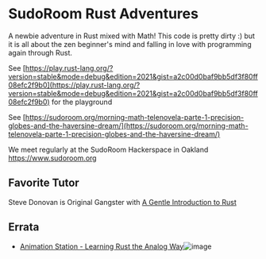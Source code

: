 # SudoRoom Rust Adventures

A newbie adventure in Rust mixed with Math!
This code is pretty dirty :) but it is all about the zen beginner's mind and falling in love with programming again through Rust.

See [https://play.rust-lang.org/?version=stable&mode=debug&edition=2021&gist=a2c00d0baf9bb5df3f80ff08efc2f9b0](https://play.rust-lang.org/?version=stable&mode=debug&edition=2021&gist=a2c00d0baf9bb5df3f80ff08efc2f9b0) for the playground

See [https://sudoroom.org/morning-math-telenovela-parte-1-precision-globes-and-the-haversine-dream/](https://sudoroom.org/morning-math-telenovela-parte-1-precision-globes-and-the-haversine-dream/)

We meet regularly at the SudoRoom Hackerspace in Oakland
https://www.sudoroom.org

## Favorite Tutor

Steve Donovan is Original Gangster with [A Gentle Introduction to Rust](https://stevedonovan.github.io/rust-gentle-intro/readme.html)

## Errata

* [Animation Station - Learning Rust the Analog Way](https://sudoroom.org/animation-station-lets-learn-memory-with-arrays-vectors/)![image](https://github.com/user-attachments/assets/1041fd2b-4640-493b-bd44-013e51476d58)
